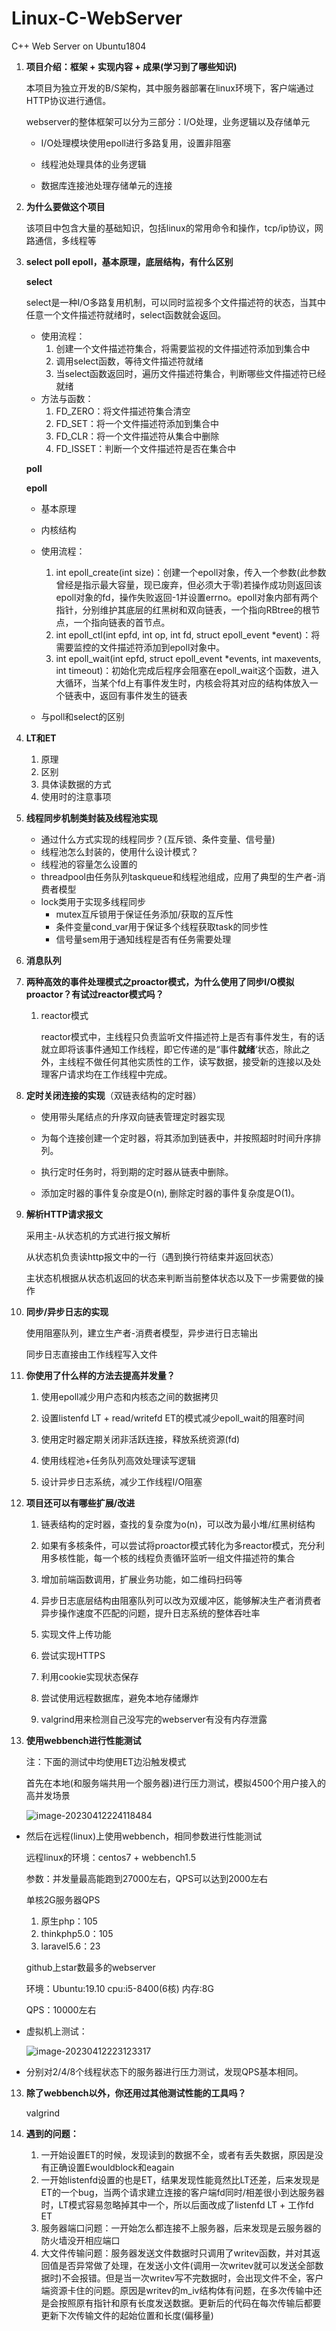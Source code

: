 # Linux-C-WebServer
C++ Web Server on Ubuntu1804
1. **项目介绍：框架 + 实现内容 + 成果(学习到了哪些知识)**

   本项目为独立开发的B/S架构，其中服务器部署在linux环境下，客户端通过HTTP协议进行通信。

   webserver的整体框架可以分为三部分：I/O处理，业务逻辑以及存储单元

   - I/O处理模块使用epoll进行多路复用，设置非阻塞

   - 线程池处理具体的业务逻辑

   - 数据库连接池处理存储单元的连接

2. **为什么要做这个项目**

   该项目中包含大量的基础知识，包括linux的常用命令和操作，tcp/ip协议，网路通信，多线程等

3. **select poll  epoll，基本原理，底层结构，有什么区别**

   **select**

   ​	select是一种I/O多路复用机制，可以同时监视多个文件描述符的状态，当其中任意一个文件描述符就绪时，select函数就会返回。

   - 使用流程：
     1. 创建一个文件描述符集合，将需要监视的文件描述符添加到集合中
     2. 调用select函数，等待文件描述符就绪
     3. 当select函数返回时，遍历文件描述符集合，判断哪些文件描述符已经就绪
   - 方法与函数：
     1. FD_ZERO：将文件描述符集合清空
     2. FD_SET：将一个文件描述符添加到集合中
     3. FD_CLR：将一个文件描述符从集合中删除
     4. FD_ISSET：判断一个文件描述符是否在集合中

   **poll**

   **epoll**

   - 基本原理
   - 内核结构

   - 使用流程：
     1. int epoll_create(int size)：创建一个epoll对象，传入一个参数(此参数曾经是指示最大容量，现已废弃，但必须大于零)若操作成功则返回该epoll对象的fd，操作失败返回-1并设置errno。epoll对象内部有两个指针，分别维护其底层的红黑树和双向链表，一个指向RBtree的根节点，一个指向链表的首节点。
     2. int epoll_ctl(int epfd, int op, int fd, struct epoll_event *event)：将需要监控的文件描述符添加到epoll对象中。
     3. int epoll_wait(int epfd, struct epoll_event *events, int maxevents, int timeout)：初始化完成后程序会阻塞在epoll_wait这个函数，进入大循环，当某个fd上有事件发生时，内核会将其对应的结构体放入一个链表中，返回有事件发生的链表
   - 与poll和select的区别

4. **LT和ET**

   1. 原理
   2. 区别
   3. 具体读数据的方式
   4. 使用时的注意事项

5. **线程同步机制类封装及线程池实现**

   - 通过什么方式实现的线程同步？(互斥锁、条件变量、信号量)
   - 线程池怎么封装的，使用什么设计模式？
   - 线程池的容量怎么设置的
   - threadpool由任务队列taskqueue和线程池组成，应用了典型的生产者-消费者模型
   - lock类用于实现多线程同步
     - mutex互斥锁用于保证任务添加/获取的互斥性
     - 条件变量cond_var用于保证多个线程获取task的同步性
     - 信号量sem用于通知线程是否有任务需要处理

6. **消息队列**

7. **两种高效的事件处理模式之proactor模式，为什么使用了同步I/O模拟proactor？有试过reactor模式吗？**

   1. reactor模式

      reactor模式中，主线程只负责监听文件描述符上是否有事件发生，有的话就立即将该事件通知工作线程，即它传递的是“事件**就绪**‘状态，除此之外，主线程不做任何其他实质性的工作，读写数据，接受新的连接以及处理客户请求均在工作线程中完成。

8. **定时关闭连接的实现**（双链表结构的定时器）

   - 使用带头尾结点的升序双向链表管理定时器实现

   - 为每个连接创建一个定时器，将其添加到链表中，并按照超时时间升序排列。

   - 执行定时任务时，将到期的定时器从链表中删除。 

   - 添加定时器的事件复杂度是O(n), 删除定时器的事件复杂度是O(1)。

9. **解析HTTP请求报文**

   采用主-从状态机的方式进行报文解析

   从状态机负责读http报文中的一行（遇到换行符结束并返回状态）

   主状态机根据从状态机返回的状态来判断当前整体状态以及下一步需要做的操作

10. **同步/异步日志的实现**

    使用阻塞队列，建立生产者-消费者模型，异步进行日志输出

    同步日志直接由工作线程写入文件

11. **你使用了什么样的方法去提高并发量？**

    1. 使用epoll减少用户态和内核态之间的数据拷贝

    2. 设置listenfd LT + read/writefd ET的模式减少epoll_wait的阻塞时间

    3. 使用定时器定期关闭非活跃连接，释放系统资源(fd)

    4. 使用线程池+任务队列高效处理读写逻辑

    5. 设计异步日志系统，减少工作线程I/O阻塞

12. **项目还可以有哪些扩展/改进**

    1. 链表结构的定时器，查找的复杂度为o(n)，可以改为最小堆/红黑树结构

    2. 如果有多核条件，可以尝试将proactor模式转化为多reactor模式，充分利用多核性能，每一个核的线程负责循环监听一组文件描述符的集合

    3. 增加前端函数调用，扩展业务功能，如二维码扫码等

    4. 异步日志底层结构由阻塞队列可以改为双缓冲区，能够解决生产者消费者异步操作速度不匹配的问题，提升日志系统的整体吞吐率

    5. 实现文件上传功能

    6. 尝试实现HTTPS

    7. 利用cookie实现状态保存

    8. 尝试使用远程数据库，避免本地存储爆炸

    9. valgrind用来检测自己没写完的webserver有没有内存泄露

13. **使用webbench进行性能测试**

    注：下面的测试中均使用ET边沿触发模式

    首先在本地(和服务端共用一个服务器)进行压力测试，模拟4500个用户接入的高并发场景

    ![image-20230412224118484](C:\Users\jyliu\Desktop\学习\实习\面经\理论面经\图片\服务器本地测试，4500clients)

- 然后在远程(linux)上使用webbench，相同参数进行性能测试

  远程linux的环境：centos7 + webbench1.5

  参数：并发量最高能跑到27000左右，QPS可以达到2000左右

  单核2G服务器QPS

  1. 原生php：105
  2. thinkphp5.0：105
  3. laravel5.6：23

  github上star数最多的webserver

  环境：Ubuntu:19.10 cpu:i5-8400(6核) 内存:8G

  QPS：10000左右

- 虚拟机上测试：

  ![image-20230412223123317](C:\Users\jyliu\Desktop\学习\实习\面经\理论面经\图片\虚拟机测试4500)

- 分别对2/4/8个线程状态下的服务器进行压力测试，发现QPS基本相同。

13. **除了webbench以外，你还用过其他测试性能的工具吗？**

    valgrind

14. **遇到的问题：**

    1. 一开始设置ET的时候，发现读到的数据不全，或者有丢失数据，原因是没有正确设置Ewouldblock和eagain
    2. 一开始listenfd设置的也是ET，结果发现性能竟然比LT还差，后来发现是ET的一个bug，当两个请求建立连接的客户端fd同时/相差很小到达服务器时，LT模式容易忽略掉其中一个，所以后面改成了listenfd LT + 工作fd ET
    3. 服务器端口问题：一开始怎么都连接不上服务器，后来发现是云服务器的防火墙没开相应端口
    4. 大文件传输问题：服务器发送文件数据时只调用了writev函数，并对其返回值是否异常做了处理，在发送小文件(调用一次writev就可以发送全部数据时)不会报错。但是当一次writev写不完数据时，会出现文件不全，客户端资源卡住的问题。原因是writev的m_iv结构体有问题，在多次传输中还是会按照原有指针和原有长度发送数据。更新后的代码在每次传输后都要更新下次传输文件的起始位置和长度(偏移量)
